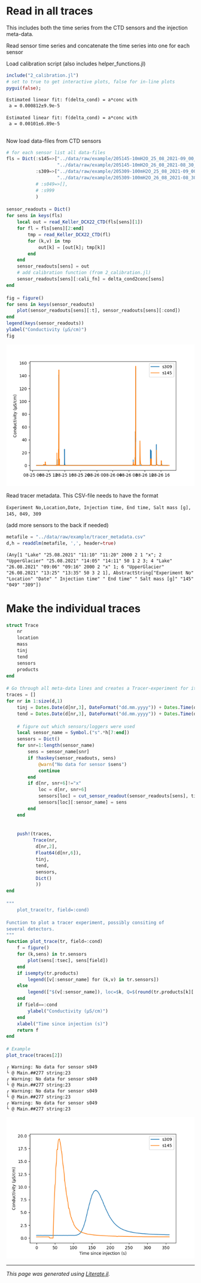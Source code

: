 # Read in all traces
This includes both the time series from the CTD sensors and the injection meta-data.

Read sensor time series and concatenate the time series into one for each sensor

Load calibration script (also includes helper_functions.jl)

````julia
include("2_calibration.jl")
# set to true to get interactive plots, false for in-line plots
pygui(false);
````

````
Estimated linear fit: f(delta_cond) = a*conc with
 a = 0.000812±9.9e-5

Estimated linear fit: f(delta_cond) = a*conc with
 a = 0.00101±6.89e-5


````

Now load data-files from CTD sensors

````julia
# for each sensor list all data-files
fls = Dict(:s145=>["../data/raw/example/205145-10mH2O_25_08_2021-09_00_00.CSV",
                   "../data/raw/example/205145-10mH2O_26_08_2021-08_30_00.CSV"],
           :s309=>["../data/raw/example/205309-100mH2O_25_08_2021-09_00_00.CSV",
                   "../data/raw/example/205309-100mH2O_26_08_2021-08_30_00.CSV"],
           # :s049=>[],
           # :s999
           )

sensor_readouts = Dict()
for sens in keys(fls)
    local out = read_Keller_DCX22_CTD(fls[sens][1])
    for fl = fls[sens][2:end]
        tmp = read_Keller_DCX22_CTD(fl)
        for (k,v) in tmp
            out[k] = [out[k]; tmp[k]]
        end
    end
    sensor_readouts[sens] = out
    # add calibration function (from 2_calibration.jl)
    sensor_readouts[sens][:cali_fn] = delta_cond2conc[sens]
end

fig = figure()
for sens in keys(sensor_readouts)
    plot(sensor_readouts[sens][:t], sensor_readouts[sens][:cond])
end
legend(keys(sensor_readouts))
ylabel("Conductivity (μS/cm)")
fig

````

![](cond-timeseries.png)

Read tracer metadata.  This CSV-file needs to have the format

`Experiment No,Location,Date, Injection time, End time, Salt mass [g], 145, 049, 309`

(add more sensors to the back if needed)

````julia
metafile = "../data/raw/example/tracer_metadata.csv"
d,h = readdlm(metafile, ',', header=true)
````

````
(Any[1 "Lake" "25.08.2021" "11:10" "11:20" 2000 2 1 "x"; 2 "UpperGlacier" "25.08.2021" "14:05" "14:11" 50 1 2 3; 4 "Lake" "26.08.2021" "09:06" "09:16" 2000 2 "x" 1; 6 "UpperGlacier" "26.08.2021" "13:25" "13:35" 50 3 2 1], AbstractString["Experiment No" "Location" "Date" " Injection time" " End time" " Salt mass [g]" "145" "049" "309"])
````

# Make the individual traces

````julia
struct Trace
    nr
    location
    mass
    tinj
    tend
    sensors
    products
end

# Go through all meta-data lines and creates a Tracer-experiment for it
traces = []
for nr in 1:size(d,1)
    tinj = Dates.Date(d[nr,3], DateFormat("dd.mm.yyyy")) + Dates.Time(d[nr,4], "HH:MM")
    tend = Dates.Date(d[nr,3], DateFormat("dd.mm.yyyy")) + Dates.Time(d[nr,5], "HH:MM")

    # figure out which sensors/loggers were used
    local sensor_name = Symbol.("s".*h[7:end])
    sensors = Dict()
    for snr=1:length(sensor_name)
        sens = sensor_name[snr]
        if !haskey(sensor_readouts, sens)
            @warn("No data for sensor $sens")
            continue
        end
        if d[nr, snr+6]!="x"
            loc = d[nr, snr+6]
            sensors[loc] = cut_sensor_readout(sensor_readouts[sens], tinj, tend)
            sensors[loc][:sensor_name] = sens
        end
    end


    push!(traces,
          Trace(nr,
           d[nr,2],
           Float64(d[nr,6]),
           tinj,
           tend,
           sensors,
           Dict()
           ))
end

"""
    plot_trace(tr, field=:cond)

Function to plot a tracer experiment, possibly consiting of
several detectors.
"""
function plot_trace(tr, field=:cond)
    f = figure()
    for (k,sens) in tr.sensors
        plot(sens[:tsec], sens[field])
    end
    if isempty(tr.products)
        legend([v[:sensor_name] for (k,v) in tr.sensors])
    else
        legend(["$(v[:sensor_name]), loc=$k, Q=$(round(tr.products[k][:Q], sigdigits=2)) m³/s" for (k,v) in tr.sensors])
    end
    if field==:cond
        ylabel("Conductivity (μS/cm)")
    end
    xlabel("Time since injection (s)")
    return f
end

# Example
plot_trace(traces[2])

````

````
┌ Warning: No data for sensor s049
└ @ Main.##277 string:23
┌ Warning: No data for sensor s049
└ @ Main.##277 string:23
┌ Warning: No data for sensor s049
└ @ Main.##277 string:23
┌ Warning: No data for sensor s049
└ @ Main.##277 string:23

````

![](multi-trace.png)

---

*This page was generated using [Literate.jl](https://github.com/fredrikekre/Literate.jl).*

